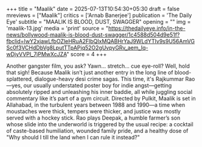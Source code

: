 +++
title = "Maalik"
date = 2025-07-13T10:54:30+05:30
draft = false
mreviews = ["Maalik"]
critics = ['Arnab Banerjee']
publication = 'The Daily Eye'
subtitle = "MAALIK IS BLOOD, DUST, SWAGGER"
opening = ""
img = 'maalik-13.jpg'
media = 'print'
source = "https://thedailyeye.info/in-the-news/bollywood-maalik-is-blood-dust-swagger/1c4588d504d9e51f?fbclid=IwY2xjawLfbOZleHRuA2FlbQIxMQABHrYaJ9WLdYTIv9s9U56AmVGSc0f3VCHdDbVg8LputTTpAPjq52O2gUvpyGRv_aem_Iq-wDjyVVPI_7jPMwXcJZA"
score = 4
+++

Another gangster film, you ask? Yawn… stretch… cue eye-roll? Well, hold that sigh! Because Maalik isn’t just another entry in the long line of blood-splattered, dialogue-heavy desi crime sagas. This time, it's Rajkummar Rao—yes, our usually understated poster boy for indie angst—getting absolutely ripped and unleashing his inner baddie, all while juggling social commentary like it’s part of a gym circuit. Directed by Pulkit, Maalik is set in Allahabad, in the turbulent years between 1988 and 1990—a time when moustaches were thick, tempers were thicker, and justice was mostly served with a hockey stick. Rao plays Deepak, a humble farmer’s son whose slide into the underworld is triggered by the usual recipe: a cocktail of caste-based humiliation, wounded family pride, and a healthy dose of "Why should I till the land when I can rule it instead?"
